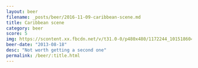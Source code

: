 ```yaml
---
layout: beer
filename: _posts/beer/2016-11-09-caribbean-scene.md
title: Caribbean scene
category: beer
score: 5
img: https://scontent.xx.fbcdn.net/v/t31.0-0/p480x480/1172244_10151860443868745_1132451963_o.jpg?_nc_cat=105&_nc_ohc=FVxy9jBuPSMAQmGMgYBUX6Wwu-sDYZ2ScFh9OrAU1DlXO6H8EHYugUssA&_nc_ht=scontent.xx&oh=d5d07ff96e58c907bde659c523acb3fd&oe=5E7FE532
beer-date: "2013-08-18"
desc: "Not worth getting a second one"
permalink: /beer/:title.html
---
```

